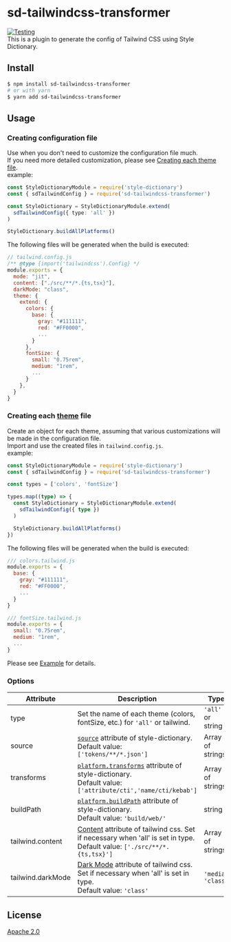 # sd-tailwindcss-transformer
[![Testing](https://github.com/nado1001/sd-tailwindcss-transformer/actions/workflows/test.yml/badge.svg)](https://github.com/nado1001/sd-tailwindcss-transformer/actions/workflows/test.yml)  
This is a plugin to generate the config of Tailwind CSS using Style Dictionary.

## Install
```bash
$ npm install sd-tailwindcss-transformer
# or with yarn
$ yarn add sd-tailwindcss-transformer
```

## Usage

### Creating configuration file
Use when you don't need to customize the configuration file much.  
If you need more detailed customization, please see [Creating each theme file](https://github.com/nado1001/sd-tailwindcss-transformer#creating-each-theme-file).  
example:

```ts
const StyleDictionaryModule = require('style-dictionary')
const { sdTailwindConfig } = require('sd-tailwindcss-transformer')

const StyleDictionary = StyleDictionaryModule.extend(
  sdTailwindConfig({ type: 'all' })
)

StyleDictionary.buildAllPlatforms()
```

The following files will be generated when the build is executed:  

```js
// tailwind.config.js
/** @type {import('tailwindcss').Config} */
module.exports = {
  mode: "jit",
  content: ["./src/**/*.{ts,tsx}"],
  darkMode: "class",
  theme: {
    extend: {
      colors: {
        base: {
          gray: "#111111",
          red: "#FF0000",
          ...
        }
      },
      fontSize: {
        small: "0.75rem",
        medium: "1rem",
        ...
      }
    },
  }
}
```

### Creating each [theme](https://tailwindcss.com/docs/configuration#theme) file 
Create an object for each theme, assuming that various customizations will be made in the configuration file.  
Import and use the created files in ```tailwind.config.js```.  
example:
```ts
const StyleDictionaryModule = require('style-dictionary')
const { sdTailwindConfig } = require('sd-tailwindcss-transformer')

const types = ['colors', 'fontSize']

types.map((type) => {
  const StyleDictionary = StyleDictionaryModule.extend(
    sdTailwindConfig({ type })
  )

  StyleDictionary.buildAllPlatforms()
})
```

The following files will be generated when the build is executed:  

```js
/// colors.tailwind.js
module.exports = {
  base: {
    gray: "#111111",
    red: "#FF0000",
    ...
  }
}
```
```js
/// fontSize.tailwind.js
module.exports = {
  small: "0.75rem",
  medium: "1rem",
  ...
}
```

Please see [Example](https://github.com/nado1001/sd-tailwindcss-transformer/tree/main/example) for details.

### Options

| Attribute     | Description                                                               | Type            |
|---------------|---------------------------------------------------------------------------|-----------------|
| type          | Set the name of each theme (colors, fontSize, etc.) for ```'all'``` or tailwind.| ```'all'``` or string |
| source        | [```source```](https://github.com/amzn/style-dictionary/blob/main/README.md#configjson) attribute of style-dictionary.<br>Default value: ``` ['tokens/**/*.json']```                                                                 | Array of strings |
| transforms    | [```platform.transforms```](https://github.com/amzn/style-dictionary/blob/main/README.md#configjson) attribute of style-dictionary.<br>Default value: ```['attribute/cti','name/cti/kebab']```                                 | Array of strings |
| buildPath     | [```platform.buildPath```](https://github.com/amzn/style-dictionary/blob/main/README.md#configjson) attribute of style-dictionary.<br>Default value: ```'build/web/'```                                                       | string          |
| tailwind.content | [Content](https://tailwindcss.com/docs/content-configuration) attribute of tailwind css. Set if necessary when 'all' is set in type. <br>Default value: ```['./src/**/*.{ts,tsx}']```                                            | Array of strings |
| tailwind.darkMode | [Dark Mode](https://tailwindcss.com/docs/dark-mode#toggling-dark-mode-manually) attribute of tailwind css. Set if necessary when 'all' is set in type. <br>Default value: ```'class'```                                      | ```'media'``` ```'class'``` |

## License
[Apache 2.0](https://github.com/nado1001/sd-tailwindcss-transformer/blob/main/license)
